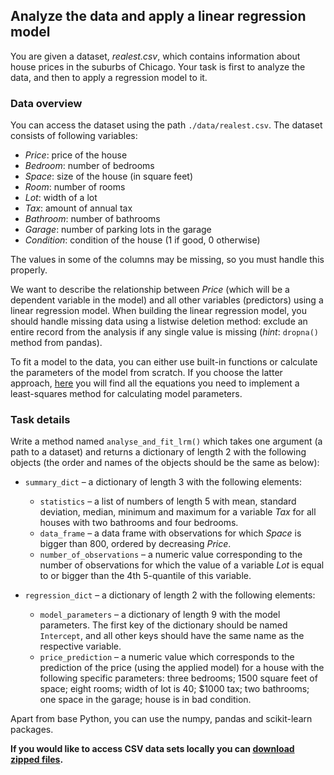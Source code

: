 ## **Analyze the data and apply a linear regression model** 

You are given a dataset, *realest.csv*, which contains information about house prices in the suburbs of Chicago. Your task is first to analyze the data, and then to apply a regression model to it.

### Data overview

You can access the dataset using the path `./data/realest.csv`. The dataset consists of following variables:

  - *Price*: price of the house
  - *Bedroom*: number of bedrooms
  - *Space*: size of the house (in square feet)  
  - *Room*: number of rooms  
  - *Lot*: width of a lot   
  - *Tax*: amount of annual tax   
  - *Bathroom*: number of bathrooms
  - *Garage*: number of parking lots in the garage
  - *Condition*: condition of the house (1 if good, 0 otherwise)

The values in some of the columns may be missing, so you must handle this properly.

We want to describe the relationship between *Price* (which will be a dependent variable in the model) and all other variables (predictors) using a linear regression model. When building the linear regression model, you should handle missing data using a listwise deletion method: exclude an entire record from the analysis if any single value is missing (*hint*: `dropna()` method from pandas).

To fit a model to the data, you can either use built-in functions or calculate the parameters of the model from scratch. If you choose the latter approach, [here](https://en.wikipedia.org/wiki/Ordinary_least_squares#Linear_model) you will find all the equations you need to implement a least-squares method for calculating model parameters.

### Task details

Write a method named `analyse_and_fit_lrm()` which takes one argument (a path to a dataset) and returns a dictionary of length 2 with the following objects (the order and names of the objects should be the same as below):

- `summary_dict` – a dictionary of length 3 with the following elements:

    - `statistics` – a list of numbers of length 5 with mean, standard deviation, median, minimum and maximum for a variable *Tax* for all houses with two bathrooms and four bedrooms.
    - `data_frame` – a data frame with observations for which *Space* is bigger than 800, ordered by decreasing *Price*.
    - `number_of_observations` – a numeric value corresponding to the number of observations for which the value of a variable *Lot* is equal to or bigger than the 4th 5-quantile of this variable.

- `regression_dict` – a dictionary of length 2 with the following elements:

    - `model_parameters` – a dictionary of length 9 with the model parameters. The first key of the dictionary should be named `Intercept`, and all other keys should have the same name as the respective variable.
    - `price_prediction` – a numeric value which corresponds to the prediction of the price (using the applied model) for a house with the following specific parameters: three bedrooms; 1500 square feet of space; eight rooms; width of lot is 40; $1000 tax; two bathrooms; one space in the garage; house is in bad condition.

Apart from base Python, you can use the numpy, pandas and scikit-learn packages.

**If you would like to access CSV data sets locally you can [download zipped files](https://s3.amazonaws.com/codility-frontend-prod/media/task_static/linear_regression/static/1605202356/csv_data/csv_files.zip).**
